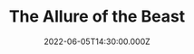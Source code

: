 ---
video:
  type: vimeo
  id: 717552177
speaker:
  permalink: bart-wilkins
  name: Bart Wilkins
title: The Allure of the Beast
image: https://i.imgur.com/GXj4cIy.png
date: 2022-06-05T14:30:00.000Z
series: "666"
---